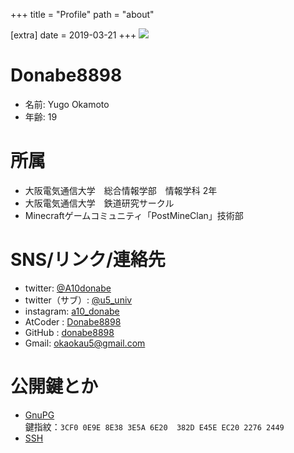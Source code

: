+++
title = "Profile"
path = "about"

[extra]
date = 2019-03-21
+++
<img src="/blueAGOOO.png" style="max-width: 200px"  />

# Donabe8898
- 名前: Yugo Okamoto
- 年齢: 19

# 所属
- 大阪電気通信大学　総合情報学部　情報学科 2年
- 大阪電気通信大学　鉄道研究サークル
- Minecraftゲームコミュニティ「PostMineClan」技術部

# SNS/リンク/連絡先
- twitter: [@A10donabe](https://twitter.com/A10donabe)
- twitter（サブ）: [@u5_univ](https://twitter.com/u5_univ)
- instagram: [a10_donabe](https://www.instagram.com/a10_donabe/)
- AtCoder : [Donabe8898](https://atcoder.jp/users/Donabe8898)
- GitHub : [donabe8898](https://github.com/donabe8898)
- Gmail: okaokau5@gmail.com

# 公開鍵とか
- [GnuPG](https://github.com/donabe8898.gpg)    
鍵指紋：```3CF0 0E9E 8E38 3E5A 6E20  382D E45E EC20 2276 2449```
- [SSH](https://github.com/donabe8898.keys)